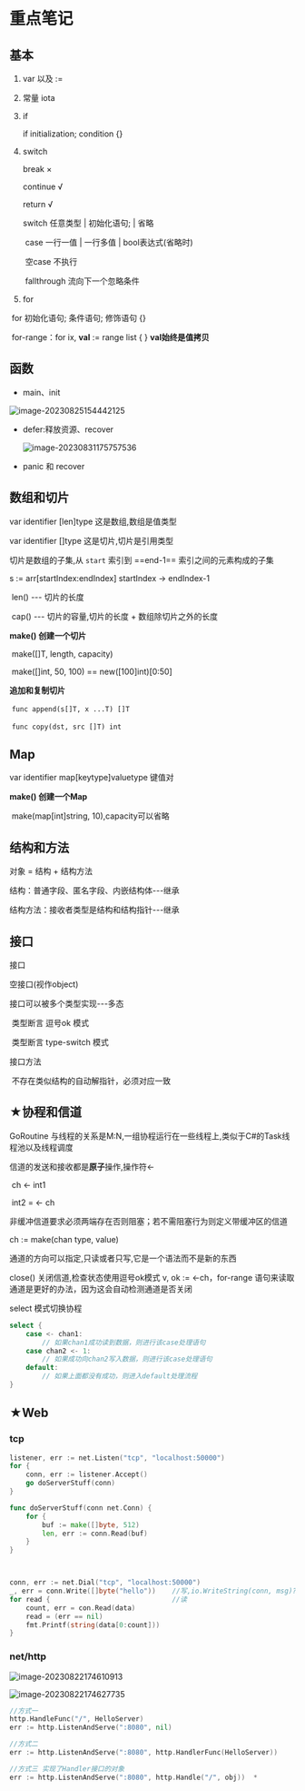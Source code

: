 # 重点笔记

## 基本

1. var 以及 :=

2. 常量 iota

3. if

   if initialization; condition {} 

4. switch

   break ×  

   continue √ 

   return √

   

   switch 任意类型 | 初始化语句; | 省略

   ​	case 一行一值 | 一行多值 | bool表达式(省略时) 

   ​	空case 不执行

   ​	fallthrough 流向下一个忽略条件

5. for

​	for 初始化语句; 条件语句; 修饰语句 {}

​	for-range：for ix, **val** := range list { } **val始终是值拷贝**

## 函数

- main、init


![image-20230825154442125](https://cdn.jsdelivr.net/gh/wang-jie-2020/images/image-20230825154442125.png)

- defer:释放资源、recover

  ![image-20230831175757536](https://cdn.jsdelivr.net/gh/wang-jie-2020/images/image-20230831175757536.png)

- panic 和 recover

## 数组和切片

var identifier [len]type	这是数组,数组是值类型

var identifier []type		这是切片,切片是引用类型



切片是数组的子集,从 `start` 索引到 ==end-1== 索引之间的元素构成的子集

s := arr[startIndex:endIndex]	startIndex -> endIndex-1

​	len() --- 切片的长度

​	cap() --- 切片的容量,切片的长度 + 数组除切片之外的长度

**make() 创建一个切片**

​	make([]T, length, capacity) 

​	make([]int, 50, 100) == new([100]int)[0:50]

**追加和复制切片**

​	`func append(s[]T, x ...T) []T`

​	`func copy(dst, src []T) int`

## Map

var identifier map[keytype]valuetype	键值对

**make() 创建一个Map**

​	make(map[int]string, 10),capacity可以省略	

## 结构和方法

对象 = 结构 + 结构方法

结构：普通字段、匿名字段、内嵌结构体---继承

结构方法：接收者类型是结构和结构指针---继承

## 接口

接口

空接口(视作object)

接口可以被多个类型实现---多态

​	类型断言	逗号ok 模式

​	类型断言	type-switch 模式

接口方法

​	不存在类似结构的自动解指针，必须对应一致

## ★协程和信道

GoRoutine 与线程的关系是M:N,一组协程运行在一些线程上,类似于C#的Task线程池以及线程调度

信道的发送和接收都是**原子**操作,操作符<-

​	ch <- int1

​	int2 = <- ch

非缓冲信道要求必须两端存在否则阻塞；若不需阻塞行为则定义带缓冲区的信道

ch := make(chan type, value)



通道的方向可以指定,只读或者只写,它是一个语法而不是新的东西

close() 关闭信道,检查状态使用逗号ok模式 v, ok := <-ch，for-range 语句来读取通道是更好的办法，因为这会自动检测通道是否关闭

select 模式切换协程

```go
select {
    case <- chan1:
        // 如果chan1成功读到数据，则进行该case处理语句
    case chan2 <- 1:
        // 如果成功向chan2写入数据，则进行该case处理语句
    default:
        // 如果上面都没有成功，则进入default处理流程
}
```

## ★Web

### tcp

```go
listener, err := net.Listen("tcp", "localhost:50000")
for {
	conn, err := listener.Accept()
    go doServerStuff(conn)
}

func doServerStuff(conn net.Conn) {
    for {
        buf := make([]byte, 512)
		len, err := conn.Read(buf)
    }
}



conn, err := net.Dial("tcp", "localhost:50000")
_, err = conn.Write([]byte("hello"))	//写,io.WriteString(conn, msg)?
for read {								//读
    count, err = con.Read(data)
    read = (err == nil)
    fmt.Printf(string(data[0:count]))
}
```

### net/http

![image-20230822174610913](https://cdn.jsdelivr.net/gh/wang-jie-2020/images/image-20230822174610913.png)

![image-20230822174627735](https://cdn.jsdelivr.net/gh/wang-jie-2020/images/image-20230822174627735.png)

```go
//方式一
http.HandleFunc("/", HelloServer)	
err := http.ListenAndServe(":8080", nil)

//方式二
err := http.ListenAndServe(":8080", http.HandlerFunc(HelloServer))

//方式三 实现了Handler接口的对象
err := http.ListenAndServe(":8080", http.Handle("/", obj))	*
```
